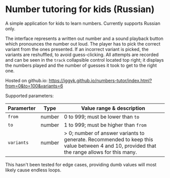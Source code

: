 # Number tutoring for kids (Russian)

A simple application for kids to learn numbers. Currently supports Russian only.

The interface represents a written out number and a sound playback button which pronounces the number out loud. The player has to pick the correct variant from the ones presented. If an incorrect variant is picked, the variants are reshuffled, to avoid guess-clicking. All attempts are recorded and can be seen in the `track` collapsible control located top right; it displays the numbers played and the number of guesses it took to get to the right one.

Hosted on github.io: https://iggyk.github.io/numbers-tutor/index.html?from=0&to=100&variants=6

Supported parameters:

| Paramerter | Type | Value range & description |
| --- | --- | --- |
| `from` | number | 0 to 999; must be lower than `to` |
| `to` | number | 1 to 999; must be higher than `from` |
| `variants` | number | > 0; number of answer variants to generate. Recommended to keep this value between 4 and 10, provided that the range allows for this many. |

This hasn't been tested for edge cases, providing dumb values will most likely cause endless loops.